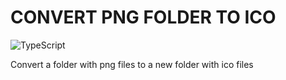 # CONVERT PNG FOLDER TO ICO

![TypeScript](https://img.shields.io/badge/typescript-%23007ACC.svg?style=for-the-badge&logo=typescript&logoColor=white)

Convert a folder with png files to a new folder with ico files
